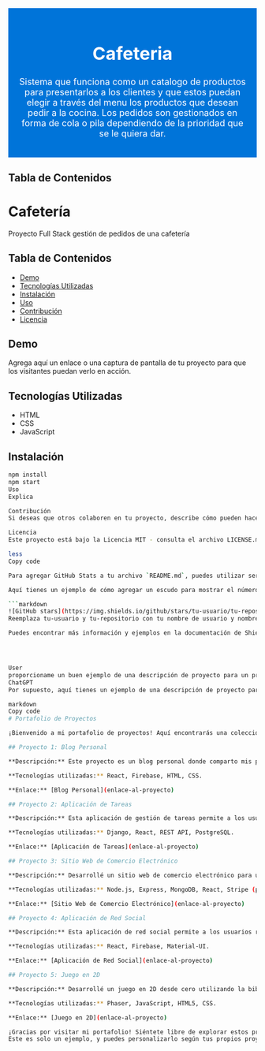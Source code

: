 <!DOCTYPE html>
<html>
<head>
    <style>
        /* Estilos del banner */
        .banner {
            background-color: #0074d9; /* Color de fondo */
            color: #fff; /* Color del texto */
            padding: 20px; /* Espaciado interior */
            text-align: center; /* Alineación del texto */
            font-size: 18px; /* Tamaño de fuente */
        }
    </style>
</head>
<body>
    <div class="banner">
        <!-- Contenido del banner -->
        <h1>Cafeteria</h1>
        <p>Sistema que funciona como un catalogo de productos para presentarlos a los clientes y que estos puedan elegir a través del menu los productos que desean pedir a la cocina. Los pedidos son gestionados en forma de cola o pila dependiendo de la prioridad que se le quiera dar.</p>
    </div>
    <!-- Resto del contenido del README -->
    <h2>Tabla de Contenidos</h2>
    <!-- Más contenido aquí -->
</body>
</html>





# Cafetería

Proyecto Full Stack gestión de pedidos de una cafetería

## Tabla de Contenidos

- [Demo](#demo)
- [Tecnologías Utilizadas](#tecnologías-utilizadas)
- [Instalación](#instalación)
- [Uso](#uso)
- [Contribución](#contribución)
- [Licencia](#licencia)

## Demo

Agrega aquí un enlace o una captura de pantalla de tu proyecto para que los visitantes puedan verlo en acción.

## Tecnologías Utilizadas
- HTML
- CSS
- JavaScript

## Instalación

```bash
npm install
npm start
Uso
Explica 

Contribución
Si deseas que otros colaboren en tu proyecto, describe cómo pueden hacerlo. Incluye pautas para la presentación de problemas (issues) y solicitudes de extracción (pull requests).

Licencia
Este proyecto está bajo la Licencia MIT - consulta el archivo LICENSE.md para más detalles.

less
Copy code

Para agregar GitHub Stats a tu archivo `README.md`, puedes utilizar servicios como "Shields.io" para mostrar estadísticas de tu repositorio de una manera sencilla y profesional. Por ejemplo, puedes agregar un escudo (badge) para mostrar el número de estrellas, bifurcaciones, o el estado de construcción de tu proyecto.

Aquí tienes un ejemplo de cómo agregar un escudo para mostrar el número de estrellas:

```markdown
![GitHub stars](https://img.shields.io/github/stars/tu-usuario/tu-repositorio)
Reemplaza tu-usuario y tu-repositorio con tu nombre de usuario y nombre de repositorio de GitHub.

Puedes encontrar más información y ejemplos en la documentación de Shields.io: https://shields.io/




User
proporcioname un buen ejemplo de una descripción de proyecto para un proyecto que lo tengo alojado en gitlab que lo que quiero usar como un portafolio de mis proyectos y darle una pequeña presentación sobre ellos
ChatGPT
Por supuesto, aquí tienes un ejemplo de una descripción de proyecto para un repositorio de GitLab que se utilizará como un portafolio de tus proyectos, junto con una breve presentación sobre el proyecto:

markdown
Copy code
# Portafolio de Proyectos

¡Bienvenido a mi portafolio de proyectos! Aquí encontrarás una colección de los proyectos en los que he trabajado, cada uno con su propio conjunto de desafíos y soluciones creativas. Mi objetivo es utilizar la tecnología para resolver problemas y crear soluciones innovadoras.

## Proyecto 1: Blog Personal

**Descripción:** Este proyecto es un blog personal donde comparto mis pensamientos, conocimientos y experiencias en el mundo de la programación. Utilicé tecnologías como React y Firebase para crear una experiencia de usuario dinámica y segura.

**Tecnologías utilizadas:** React, Firebase, HTML, CSS.

**Enlace:** [Blog Personal](enlace-al-proyecto)

## Proyecto 2: Aplicación de Tareas

**Descripción:** Esta aplicación de gestión de tareas permite a los usuarios crear, editar y eliminar tareas. Implementé una API REST en Django y una interfaz de usuario moderna en React.

**Tecnologías utilizadas:** Django, React, REST API, PostgreSQL.

**Enlace:** [Aplicación de Tareas](enlace-al-proyecto)

## Proyecto 3: Sitio Web de Comercio Electrónico

**Descripción:** Desarrollé un sitio web de comercio electrónico para una tienda en línea. Los usuarios pueden navegar por productos, agregarlos al carrito y realizar pagos seguros. Usé tecnologías como Node.js y MongoDB para gestionar el backend.

**Tecnologías utilizadas:** Node.js, Express, MongoDB, React, Stripe (para pagos).

**Enlace:** [Sitio Web de Comercio Electrónico](enlace-al-proyecto)

## Proyecto 4: Aplicación de Red Social

**Descripción:** Esta aplicación de red social permite a los usuarios registrarse, conectarse con amigos, publicar actualizaciones y comentar publicaciones. Utilicé Firebase para gestionar la autenticación y el almacenamiento de datos en tiempo real.

**Tecnologías utilizadas:** React, Firebase, Material-UI.

**Enlace:** [Aplicación de Red Social](enlace-al-proyecto)

## Proyecto 5: Juego en 2D

**Descripción:** Desarrollé un juego en 2D desde cero utilizando la biblioteca Phaser. Los jugadores pueden controlar un personaje y superar obstáculos en un mundo lleno de aventuras.

**Tecnologías utilizadas:** Phaser, JavaScript, HTML5, CSS.

**Enlace:** [Juego en 2D](enlace-al-proyecto)

¡Gracias por visitar mi portafolio! Siéntete libre de explorar estos proyectos y ponerse en contacto conmigo si tienes alguna pregunta o sugerencia.
Este es solo un ejemplo, y puedes personalizarlo según tus propios proyectos y experiencias. Asegúrate de proporcionar descripciones concisas y enlaces a los proyectos para que los visitantes puedan explorarlos en detalle.





